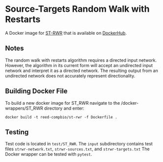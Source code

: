 # Source-Targets Random Walk with Restarts

A Docker image for [ST-RWR](https://github.com/Reed-CompBio/rwr) that is available on [DockerHub](https://hub.docker.com/repository/docker/reed-compbio/st_rwr).

## Notes
The random walk with restarts algorithm requires a directed input network. However, the algorithm in its current form will accept an undirected input network and interpret it as a directed network. The resulting output from an undirected network does not accurately represent directionality.

## Building Docker File
To build a new docker image for ST_RWR navigate to the /docker-wrappers/ST_RWR directory and enter:

```
docker build -t reed-compbio/st-rwr -f Dockerfile .
```

## Testing
Test code is located in `test/ST_RWR`.
The `input` subdirectory contains test files `strwr-network.txt`, `strwr-sources.txt`, and `strwr-targets.txt`
The Docker wrapper can be tested with `pytest`.